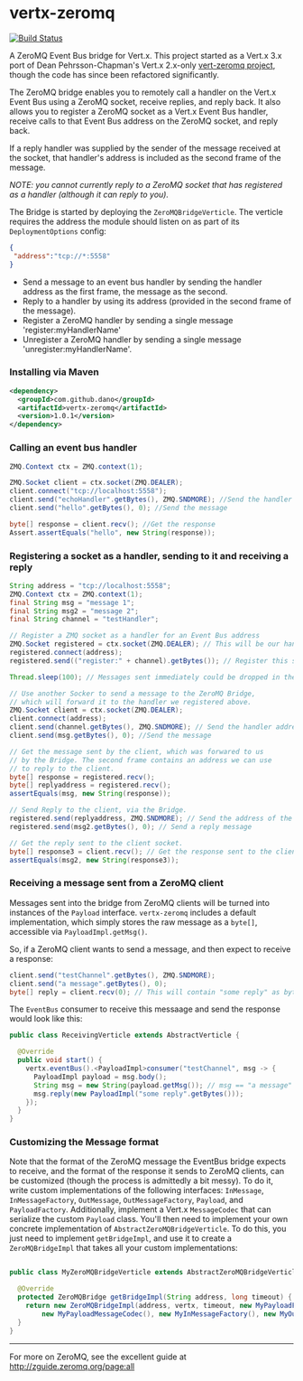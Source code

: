 vertx-zeromq
===========

[![Build Status](https://travis-ci.org/dano/vertx-zeromq.svg?branch=master)](https://travis-ci.org/dano/vertx-zeromq)

A ZeroMQ Event Bus bridge for Vert.x. This project started as a Vert.x 3.x port of Dean Pehrsson-Chapman's Vert.x 2.x-only [vert-zeromq project](https://github.com/p14n/vert-zeromq), though the code has since been refactored significantly.

The ZeroMQ bridge enables you to remotely call a handler on the Vert.x Event Bus using a ZeroMQ socket, receive replies, and reply back. It also allows you to register a ZeroMQ socket as a Vert.x Event Bus handler, receive calls to that Event Bus address on the ZeroMQ socket, and reply back.

If a reply handler was supplied by the sender of the message received at the socket, that handler's address is included as the second frame of the message.

*NOTE: you cannot currently reply to a ZeroMQ socket that has registered as a handler (although it can reply to you).*

The Bridge is started by deploying the `ZeroMQBridgeVerticle`. The verticle requires the address the module should listen on as part of its `DeploymentOptions` config:

```json
{
 "address":"tcp://*:5558"
}
```

* Send a message to an event bus handler by sending the handler address as the first frame, the message as the second.
* Reply to a handler by using its address (provided in the second frame of the message).
* Register a ZeroMQ handler by sending a single message 'register:myHandlerName'
* Unregister a ZeroMQ handler by sending a single message 'unregister:myHandlerName'.

### Installing via Maven
```xml
<dependency>
  <groupId>com.github.dano</groupId>
  <artifactId>vertx-zeromq</artifactId>
  <version>1.0.1</version>
</dependency>
```

### Calling an event bus handler

```java
ZMQ.Context ctx = ZMQ.context(1);

ZMQ.Socket client = ctx.socket(ZMQ.DEALER);
client.connect("tcp://localhost:5558");
client.send("echoHandler".getBytes(), ZMQ.SNDMORE); //Send the handler address
client.send("hello".getBytes(), 0); //Send the message

byte[] response = client.recv(); //Get the response
Assert.assertEquals("hello", new String(response));
```
### Registering a socket as a handler, sending to it and receiving a reply

```java
String address = "tcp://localhost:5558";
ZMQ.Context ctx = ZMQ.context(1);
final String msg = "message 1";
final String msg2 = "message 2";
final String channel = "testHandler";

// Register a ZMQ socket as a handler for an Event Bus address
ZMQ.Socket registered = ctx.socket(ZMQ.DEALER); // This will be our handler
registered.connect(address);
registered.send(("register:" + channel).getBytes()); // Register this socket as EB channel 'testHandler'

Thread.sleep(100); // Messages sent immediately could be dropped in the bus

// Use another Socker to send a message to the ZeroMQ Bridge, 
// which will forward it to the handler we registered above.
ZMQ.Socket client = ctx.socket(ZMQ.DEALER);
client.connect(address);
client.send(channel.getBytes(), ZMQ.SNDMORE); // Send the handler address
client.send(msg.getBytes(), 0); //Send the message

// Get the message sent by the client, which was forwared to us
// by the Bridge. The second frame contains an address we can use
// to reply to the client.
byte[] response = registered.recv();
byte[] replyaddress = registered.recv();
assertEquals(msg, new String(response));

// Send Reply to the client, via the Bridge.
registered.send(replyaddress, ZMQ.SNDMORE); // Send the address of the client socket
registered.send(msg2.getBytes(), 0); // Send a reply message

// Get the reply sent to the client socket.
byte[] response3 = client.recv(); // Get the response sent to the client by the handler socket
assertEquals(msg2, new String(response3));

```

### Receiving a message sent from a ZeroMQ client

Messages sent into the bridge from ZeroMQ clients will be turned into instances of the `Payload` interface. `vertx-zeromq` includes a default implementation, which simply stores the raw message as a `byte[]`, accessible via `PayloadImpl.getMsg()`.

So, if a ZeroMQ client wants to send a message, and then expect to receive a response:
```java
client.send("testChannel".getBytes(), ZMQ.SNDMORE);
client.send("a message".getBytes(), 0);
byte[] reply = client.recv(0); // This will contain "some reply" as bytes.
```

The `EventBus` consumer to receive this messaage and send the response would look like this:
```java
public class ReceivingVerticle extends AbstractVerticle {

  @Override
  public void start() {
    vertx.eventBus().<PayloadImpl>consumer("testChannel", msg -> {
      PayloadImpl payload = msg.body();
      String msg = new String(payload.getMsg()); // msg == "a message"
      msg.reply(new PayloadImpl("some reply".getBytes()));
    });
  }
}
```

### Customizing the Message format
Note that the format of the ZeroMQ message the EventBus bridge expects to receive, and the format of the response it sends to ZeroMQ clients, can be customized (though the process is admittedly a bit messy). To do it, write custom implementations of the following interfaces: `InMessage`, `InMessageFactory`, `OutMessage`, `OutMessageFactory`, `Payload`, and `PayloadFactory`. Additionally, implement a Vert.x `MessageCodec` that can serialize the custom `Payload` class. You'll then need to implement your own concrete implementation of `AbstractZeroMQBridgeVerticle`. To do this, you just need to implement `getBridgeImpl`, and use it to create a `ZeroMQBridgeImpl` that takes all your custom implementations:

```java

public class MyZeroMQBridgeVerticle extends AbstractZeroMQBridgeVerticle {

  @Override
  protected ZeroMQBridge getBridgeImpl(String address, long timeout) {
    return new ZeroMQBridgeImpl(address, vertx, timeout, new MyPayloadFactory(),
        new MyPayloadMessageCodec(), new MyInMessageFactory(), new MyOutMessageFactory());
  }
}
```

---
For more on ZeroMQ, see the excellent guide at <http://zguide.zeromq.org/page:all>

